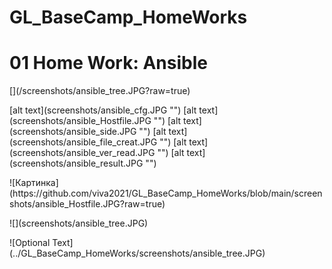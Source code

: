 # GL_BaseCamp_HomeWorks

<!DOCTYPE html>
<html>
<body>
<h1>01 Home Work: Ansible</h1>
<p></p>
<p>[](/screenshots/ansible_tree.JPG?raw=true)</p>
[alt text](screenshots/ansible_cfg.JPG "")
[alt text](screenshots/ansible_Hostfile.JPG "")
[alt text](screenshots/ansible_side.JPG "")
[alt text](screenshots/ansible_file_creat.JPG "")
[alt text](screenshots/ansible_ver_read.JPG "")
[alt text](screenshots/ansible_result.JPG "")
<p>![Картинка](https://github.com/viva2021/GL_BaseCamp_HomeWorks/blob/main/screenshots/ansible_Hostfile.JPG?raw=true)</p>
![](screenshots/ansible_tree.JPG)
<p>![Optional Text](../GL_BaseCamp_HomeWorks/screenshots/ansible_tree.JPG)</p>
</body>
</html>
